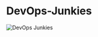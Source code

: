 # DevOps-Junkies

![DevOps Junkies](https://github.com/ProDataMan/DevOps-Junkies/main/img/DevOpsJunkies_Logo.png)
